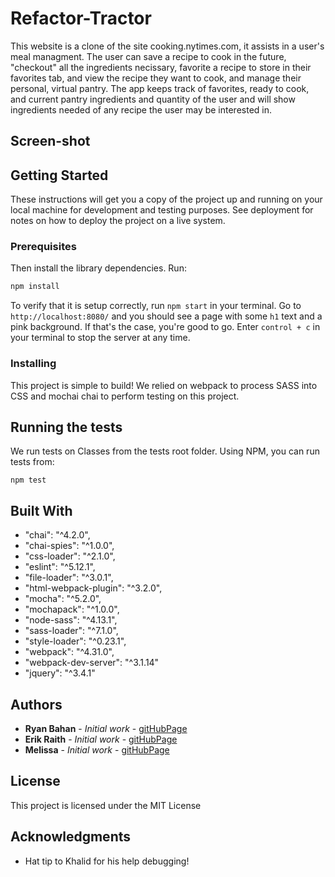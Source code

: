 # Refactor-Tractor

This website is a clone of the site cooking.nytimes.com, it assists in a user's meal managment. The user can save a recipe to cook in the future, "checkout" all the ingredients necissary, favorite a recipe to store in their favorites tab, and view the recipe they want to cook, and manage their personal, virtual pantry. The app keeps track of favorites, ready to cook, and current pantry ingredients and quantity of the user and will show ingredients needed of any recipe the user may be interested in.

## Screen-shot


## Getting Started

These instructions will get you a copy of the project up and running on your local machine for development and testing purposes. See deployment for notes on how to deploy the project on a live system.

### Prerequisites

Then install the library dependencies. Run:

```bash
npm install
```

To verify that it is setup correctly, run `npm start` in your terminal. Go to `http://localhost:8080/` and you should see a page with some `h1` text and a pink background. If that's the case, you're good to go. Enter `control + c` in your terminal to stop the server at any time.

### Installing

This project is simple to build! We relied on webpack to process SASS into CSS and mochai chai to perform testing on this project.

## Running the tests

We run tests on Classes from the tests root folder. Using NPM, you can run tests from:
```
npm test
```


## Built With

*    "chai": "^4.2.0",
*    "chai-spies": "^1.0.0",
*    "css-loader": "^2.1.0",
*    "eslint": "^5.12.1",
*    "file-loader": "^3.0.1",
*    "html-webpack-plugin": "^3.2.0",
*    "mocha": "^5.2.0",
*    "mochapack": "^1.0.0",
*    "node-sass": "^4.13.1",
*    "sass-loader": "^7.1.0",
*    "style-loader": "^0.23.1",
*    "webpack": "^4.31.0",
*    "webpack-dev-server": "^3.1.14"
*    "jquery": "^3.4.1"



## Authors

* **Ryan Bahan**  - *Initial work* - [gitHubPage](https://github.com/ryanbahan)
* **Erik Raith**  - *Initial work* - [gitHubPage](https://github.com/ERaith)
* **Melissa**     - *Initial work* - [gitHubPage](https://github.com/PurpleBooth)



## License

This project is licensed under the MIT License

## Acknowledgments

* Hat tip to Khalid for his help debugging!
